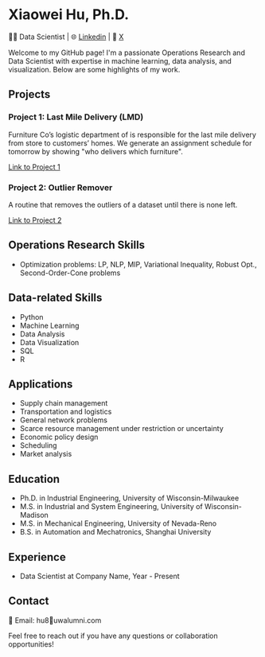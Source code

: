 # Xiaowei Hu, Ph.D.

👨‍💻 Data Scientist | 🌐 [Linkedin](https://www.linkedin.com/in/xiaowei-h-7930a811/) | 🐤 [X](https://twitter.com/xsayswho)

Welcome to my GitHub page! I'm a passionate Operations Research and Data Scientist with expertise in machine learning, data analysis, and visualization. Below are some highlights of my work.

## Projects

### Project 1: Last Mile Delivery (LMD)

Furniture Co’s logistic department of is responsible for the last mile delivery from store to customers’ homes. We generate an assignment schedule for tomorrow by showing "who delivers which furniture". 

[Link to Project 1](https://github.com/xweih/Last-Mile-Delivery)

### Project 2: Outlier Remover

A routine that removes the outliers of a dataset until there is none left.

[Link to Project 2](https://github.com/xweih/OutlierRemover)

## Operations Research Skills

- Optimization problems: LP, NLP, MIP, Variational Inequality, Robust Opt., Second-Order-Cone problems 

## Data-related Skills

- Python
- Machine Learning
- Data Analysis
- Data Visualization
- SQL
- R

## Applications

- Supply chain management
- Transportation and logistics
- General network problems
- Scarce resource management under restriction or uncertainty
- Economic policy design
- Scheduling
- Market analysis

## Education

- Ph.D. in Industrial Engineering, University of Wisconsin-Milwaukee
- M.S. in Industrial and System Engineering, University of Wisconsin-Madison
- M.S. in Mechanical Engineering, University of Nevada-Reno
- B.S. in Automation and Mechatronics, Shanghai University

## Experience

- Data Scientist at Company Name, Year - Present

## Contact

📧 Email: hu8🎯uwalumni.com

Feel free to reach out if you have any questions or collaboration opportunities!

